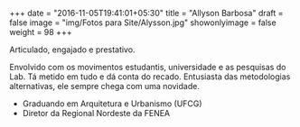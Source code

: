 +++
date = "2016-11-05T19:41:01+05:30"
title = "Allyson Barbosa"
draft = false
image = "img/Fotos para Site/Alysson.jpg"
showonlyimage = false
weight = 98
+++

Articulado, engajado e prestativo.
<!--more-->

Envolvido com os movimentos estudantis, universidade e as pesquisas do Lab. Tá metido em tudo e dá conta do recado. Entusiasta das metodologias alternativas, ele sempre chega com uma novidade.

* Graduando em Arquitetura e Urbanismo (UFCG)
* Diretor da Regional Nordeste da FENEA

